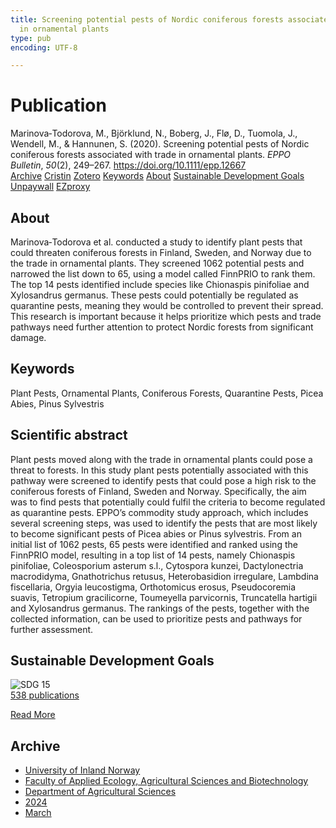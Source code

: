 ```yaml
---
title: Screening potential pests of Nordic coniferous forests associated with trade
  in ornamental plants
type: pub
encoding: UTF-8

---
```

<h1>Publication</h1>
<article id="csl-bib-container-5MKD6WX6" class="csl-bib-container">
  <div class="csl-bib-body"> <div class="csl-entry">Marinova‐Todorova, M., Björklund, N., Boberg, J., Flø, D., Tuomola, J., Wendell, M., &#38; Hannunen, S. (2020). Screening potential pests of Nordic coniferous forests associated with trade in ornamental plants. <i>EPPO Bulletin</i>, <i>50</i>(2), 249–267. <a href="https://doi.org/10.1111/epp.12667">https://doi.org/10.1111/epp.12667</a></div> </div>
  <div class="csl-bib-buttons">
    <a href="#taxonomy-article-5MKD6WX6" alt="archive" class="csl-bib-button">Archive</a>
    <a href="https://app.cristin.no/results/show.jsf?id=2254051" alt="Cristin" class="csl-bib-button">Cristin</a>
    <a href="http://zotero.org/groups/5881554/items/5MKD6WX6" alt="Zotero" class="csl-bib-button">Zotero</a>
    <a href="#keywords-article-5MKD6WX6" alt="keywords" class="csl-bib-button">Keywords</a>
    <a href="#about-article-5MKD6WX6" alt="about_pub" class="csl-bib-button">About</a>
    <a href="#sdg-article-5MKD6WX6" alt="sdg" class="csl-bib-button">Sustainable Development Goals</a>
    <a href="https://onlinelibrary.wiley.com/doi/pdfdirect/10.1111/epp.12667" alt="Unpaywall" class="csl-bib-button">Unpaywall</a>
    <a href="https://onlinelibrary.wiley.com/doi/pdfdirect/10.1111/epp.12667" alt="EZproxy" class="csl-bib-button">EZproxy</a>
  </div>
  <div id="csl-bib-meta-container-5MKD6WX6"></div>
</article>
<div id="csl-bib-meta-5MKD6WX6" class="csl-bib-meta">
  <article id="about-article-5MKD6WX6" class="about_pub-article">
    <h1>About</h1>
    Marinova‐Todorova et al. conducted a study to identify plant pests that could threaten coniferous forests in Finland, Sweden, and Norway due to the trade in ornamental plants. They screened 1062 potential pests and narrowed the list down to 65, using a model called FinnPRIO to rank them. The top 14 pests identified include species like Chionaspis pinifoliae and Xylosandrus germanus. These pests could potentially be regulated as quarantine pests, meaning they would be controlled to prevent their spread. This research is important because it helps prioritize which pests and trade pathways need further attention to protect Nordic forests from significant damage.
  </article>
  <article id="keywords-article-5MKD6WX6" class="keywords-article">
    <h1>Keywords</h1>
    Plant Pests, Ornamental Plants, Coniferous Forests, Quarantine Pests, Picea Abies, Pinus Sylvestris
  </article>
  <article id="abstract-article-5MKD6WX6" class="abstract-article">
    <h1>Scientific abstract</h1>
    Plant pests moved along with the trade in ornamental plants could pose a threat to forests. In this study plant pests potentially associated with this pathway were screened to identify pests that could pose a high risk to the coniferous forests of Finland, Sweden and Norway. Specifically, the aim was to find pests that potentially could fulfil the criteria to become regulated as quarantine pests. EPPO’s commodity study approach, which includes several screening steps, was used to identify the pests that are most likely to become significant pests of Picea abies or Pinus sylvestris. From an initial list of 1062 pests, 65 pests were identified and ranked using the FinnPRIO model, resulting in a top list of 14 pests, namely Chionaspis pinifoliae, Coleosporium asterum s.l., Cytospora kunzei, Dactylonectria macrodidyma, Gnathotrichus retusus, Heterobasidion irregulare, Lambdina fiscellaria, Orgyia leucostigma, Orthotomicus erosus, Pseudocoremia suavis, Tetropium gracilicorne, Toumeyella parvicornis, Truncatella hartigii and Xylosandrus germanus. The rankings of the pests, together with the collected information, can be used to prioritize pests and pathways for further assessment.
  </article>
  <article id="sdg-article-5MKD6WX6" class="sdg-article">
    <h1>Sustainable Development Goals</h1>
    <div class="sdg-container"><div id="sdg15" class="sdg">
        <img src="{{< params subfolder >}}images/sdg/sdg15_en.png" class="image" alt="SDG 15">
        <div class="sdg-overlay">
          <a href="/en/archive/?key=?sdg=15#archive" class="sdg-publication-count"><span>538</span> publications</a>
          <p><a href="https://sdgs.un.org/goals/goal15" class="sdg-read-more">Read More</a></p>
        </div>
      </div></div>
  </article>
  <article id="taxonomy-article-5MKD6WX6" class="taxonomy-article">
    <h1>Archive</h1>
    <ul>
      <li>
        <a href="/en/archive/?key=3DCRN523">University of Inland Norway</a>
      </li>
      <li>
        <a href="/en/archive/?key=T77LXH6D">Faculty of Applied Ecology, Agricultural Sciences and Biotechnology</a>
      </li>
      <li>
        <a href="/en/archive/?key=SSN4QLEC">Department of Agricultural Sciences</a>
      </li>
      <li>
        <a href="/en/archive/?key=RU9ZUC2M">2024</a>
      </li>
      <li>
        <a href="/en/archive/?key=JGJ75ALC">March</a>
      </li>
    </ul>
  </article>
</div>
